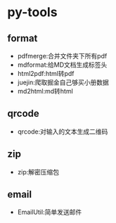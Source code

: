 # py-tools

## format
- pdfmerge:合并文件夹下所有pdf
- mdformat:给MD文档生成标签头
- html2pdf:html转pdf
- juejin:爬取掘金自己够买小册数据
- md2html:md转html

## qrcode
- qrcode:对输入的文本生成二维码

## zip
- zip:解密压缩包

## email
- EmailUtil:简单发送邮件